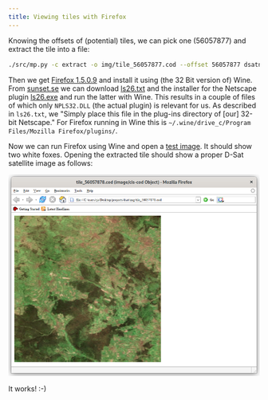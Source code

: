 ```yaml
---
title: Viewing tiles with Firefox
---
```


Knowing the offsets of (potential) tiles, we can pick one (56057877)
and extract the tile into a file:

```sh
./src/mp.py -c extract -o img/tile_56057877.cod --offset 56057877 dsatnord.mp
```

Then we get [Firefox
1.5.0.9](https://ftp.mozilla.org/pub/firefox/releases/1.5.0.9/win32/en-GB/)
and install it using (the 32 Bit version of) Wine. From
[sunset.se](ftp://ftp.sunet.se/mirror/archive/ftp.sunet.se/pub/pc/windows/winsock-indstate/Windows95/WWW-Browsers/Plug-In/)
we can download
[ls26.txt](ftp://ftp.sunet.se/mirror/archive/ftp.sunet.se/pub/pc/windows/winsock-indstate/Windows95/WWW-Browsers/Plug-In/ls26.txt)
and the installer for the Netscape plugin
[ls26.exe](ftp://ftp.sunet.se/mirror/archive/ftp.sunet.se/pub/pc/windows/winsock-indstate/Windows95/WWW-Browsers/Plug-In/ls26.txt)
and run the latter with Wine. This results in a couple of files of
which only `NPLS32.DLL` (the actual plugin) is relevant for us. As
described in `ls26.txt`, we "Simply place this file in the plug-ins
directory of [our] 32-bit Netscape." For Firefox running in Wine this
is `~/.wine/drive_c/Program Files/Mozilla Firefox/plugins/`.

Now we can run Firefox using Wine and open a [test
image](https://entropymine.com/samples/cod/fox.cod). It should show
two white foxes. Opening the extracted tile should show a proper D-Sat
satellite image as follows:

![](/img/screenshot_firefox_plugin.png)

It works! :-)
